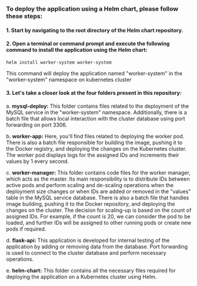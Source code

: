 ### To deploy the application using a Helm chart, please follow these steps:

#### 1. Start by navigating to the root directory of the Helm chart repository.

#### 2. Open a terminal or command prompt and execute the following command to install the application using the Helm chart:
   ```
   helm install worker-system worker-system
   ```

   This command will deploy the application named "worker-system" in the "worker-system" namespace on kubernetes cluster

#### 3. Let's take a closer look at the four folders present in this repository:

   a. **mysql-deploy:** This folder contains files related to the deployment of the MySQL service in the "worker-system" namespace. Additionally, there is a batch file that allows local interaction with the cluster database using port forwarding on port 3306.

   b. **worker-app:** Here, you'll find files related to deploying the worker pod. There is also a batch file responsible for building the image, pushing it to the Docker registry, and deploying the changes on the Kubernetes cluster. The worker pod displays logs for the assigned IDs and increments their values by 1 every second.

   c. **worker-manager:** This folder contains code files for the worker manager, which acts as the master. Its main responsibility is to distribute IDs between active pods and perform scaling and de-scaling operations when the deployment size changes or when IDs are added or removed in the "values" table in the MySQL service database. There is also a batch file that handles image building, pushing it to the Docker repository, and deploying the changes on the cluster. The decision for scaling-up is based on the count of assigned IDs. For example, if the count is 20, we can consider the pod to be loaded, and further IDs will be assigned to other running pods or create new pods if required.

   d. **flask-api:** This application is developed for internal testing of the application by adding or removing data from the database. Port forwarding is used to connect to the cluster database and perform necessary operations.

   e. **helm-chart:** This folder contains all the necessary files required for deploying the application on a Kubernetes cluster using Helm.

